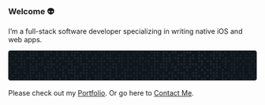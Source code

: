 ### Welcome 👽 ###

I’m a full-stack software developer specializing in writing native iOS and web apps.

![](banner.png)

Please check out my [Portfolio](https://carl.gorringe.org/#portfolio). Or go here to [Contact Me](https://carl.gorringe.org/#contact).

<!--
**cgorringe/cgorringe** is a ✨ _special_ ✨ repository because its `README.md` (this file) appears on your GitHub profile.

Here are some ideas to get you started:

- 🔭 I’m currently working on ...
- 🌱 I’m currently learning ...
- 👯 I’m looking to collaborate on ...
- 🤔 I’m looking for help with ...
- 💬 Ask me about ...
- 📫 How to reach me: ...
- 😄 Pronouns: ...
- ⚡ Fun fact: ...
-->
